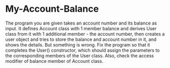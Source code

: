 # My-Account-Balance
The program you are given takes an account number and its balance as input. It defines Account class with 1 member balance and derives User class from it with 1 additional member - the account number, then creates a user object and tries to store the balance and account number in it, and shows the details. But something is wrong. Fix the program so that it completes the User() constructor, which should assign the parameters to the corresponding members of the User class. Also, check the access modifier of balance member of Account class.
